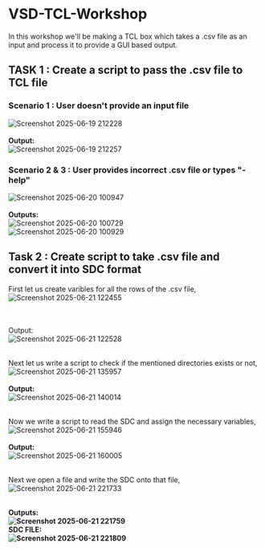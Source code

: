 # VSD-TCL-Workshop
In this workshop we'll be making a TCL box which takes a .csv file as an input and process it to provide a GUI based output.

## TASK 1 : Create a script to pass the .csv file to TCL file ##
### Scenario 1 : User doesn't provide an input file ###
![Screenshot 2025-06-19 212228](https://github.com/user-attachments/assets/f1b2f869-30c0-4d55-a959-f5f036afef01) </br>
<br/> <b> Output: </b> <br/>
![Screenshot 2025-06-19 212257](https://github.com/user-attachments/assets/7b22f953-2878-4b24-91e2-c7afb6fcfb7e) <br/>

### Scenario 2 & 3 : User provides incorrect .csv file or types "-help" ###
![Screenshot 2025-06-20 100947](https://github.com/user-attachments/assets/2e92ab18-0a82-46f2-91a6-7d44fcb97cab) <br/>
<br/> <b> Outputs: </b> <br/>
![Screenshot 2025-06-20 100729](https://github.com/user-attachments/assets/a5c3acc3-9d2e-42d7-a8cb-d77e0ae140e5) <br/>
![Screenshot 2025-06-20 100929](https://github.com/user-attachments/assets/7a9cd9e1-ccd2-4f12-a96b-4ed0f41e81f1) </br>

## Task 2 : Create script to take .csv file and convert it into SDC format ##

First let us create varibles for all the rows of the .csv file, <br/>
![Screenshot 2025-06-21 122455](https://github.com/user-attachments/assets/317fd624-a13e-4b49-a9ec-b104e6281a6b) <br/>

<br/> <br> Output: </b> </br>
![Screenshot 2025-06-21 122528](https://github.com/user-attachments/assets/e83caca9-8c68-4ccf-a54c-d2c799e89fe6) <br/> <br/>

Next let us write a script to check if the mentioned directories exists or not, <br/>
![Screenshot 2025-06-21 135957](https://github.com/user-attachments/assets/aedebc6f-5c14-4b9d-9c3c-630e8f1411c7) <br/>
<br/> <b> Output: </b> </br>
![Screenshot 2025-06-21 140014](https://github.com/user-attachments/assets/850c078f-3ab4-457f-8ce3-deeab82afbe5) <br/> <br/>

Now we write a script to read the SDC and assign the necessary variables, <br/>
![Screenshot 2025-06-21 155946](https://github.com/user-attachments/assets/e8ae4eb2-3079-4b89-8b75-cf7265770a54) <br/>
<br/> <b> Output: </b> <br/>
![Screenshot 2025-06-21 160005](https://github.com/user-attachments/assets/ee212ccf-b65b-4056-9ab1-3893edceaa40) <br/> <br/>

Next we open a file and write the SDC onto that file, <br/>
![Screenshot 2025-06-21 221733](https://github.com/user-attachments/assets/f940c28c-f2a6-4aa7-a16e-527dd47ef25c) </br>

</br> <b> Outputs: <b/> <br/>
![Screenshot 2025-06-21 221759](https://github.com/user-attachments/assets/dbf6b10a-3855-4567-96d5-cfca5eb1f43b) <br/>
<b>SDC FILE: </b> </br>
![Screenshot 2025-06-21 221809](https://github.com/user-attachments/assets/dc7cafad-2e51-425a-9acb-2bcc1cfe00df)










